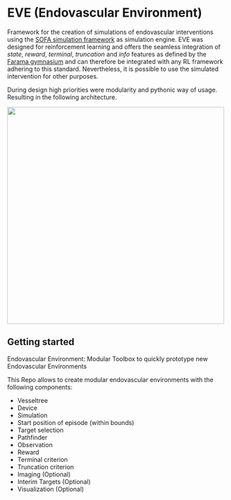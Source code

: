 # EVE (Endovascular Environment)
Framework for the creation of simulations of endovascular interventions using the [SOFA simulation framework](https://www.sofa-framework.org) as simulation engine. EVE was designed for reinforcement learning and offers the seamless integration of *state*, *reward*, *terminal*, *truncation* and *info* features as defined by the [Farama gymnasium](https://gymnasium.farama.org) and can therefore be integrated with any RL framework adhering to this standard. Nevertheless, it is possible to use the simulated intervention for other purposes.

During design high priorities were modularity and pythonic way of usage. Resulting in the following architecture. 

[<img src="https://github.com/lkarstensen/eve/blob/main/figures/eve_architecture.png" width="500"/>](https://github.com/lkarstensen/eve/blob/main/figures/eve_architecture.png)

## Getting started

Endovascular Environment: Modular Toolbox to quickly prototype new Endovascular Environments

This Repo allows to create modular endovascular environments with the following components:

* Vesseltree
* Device
* Simulation
* Start position of episode (within bounds)
* Target selection
* Pathfinder
* Observation
* Reward
* Terminal criterion
* Truncation criterion
* Imaging (Optional)
* Interim Targets (Optional)
* Visualization (Optional)
